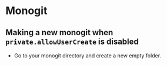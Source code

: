 # Monogit

## Making a new monogit when `private.allowUserCreate` is disabled
- Go to your monogit directory and create a new empty folder.